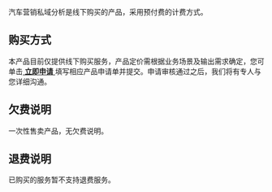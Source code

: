 ﻿汽车营销私域分析是线下购买的产品，采用预付费的计费方式。

## 购买方式
本产品目前仅提供线下购买服务，产品定价需根据业务场景及输出需求确定，您可单击[ **立即申请** ](https://cloud.tencent.com/apply/p/mdag2h9s5zp)填写相应产品申请单并提交。申请审核通过之后，我们将有专人与您详细沟通。

## 欠费说明
一次性售卖产品，无欠费说明。

## 退费说明
已购买的服务暂不支持退费服务。